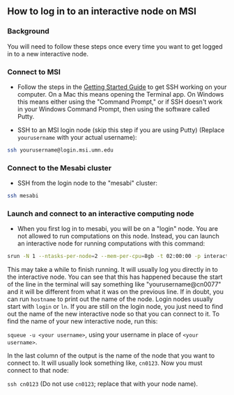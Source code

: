 ## How to log in to an interactive node on MSI

### Background
You will need to follow these steps once every time you want to get logged in to a new interactive node. 

### Connect to MSI
- Follow the steps in the [Getting Started Guide](README.md) to get SSH working on your computer. On a Mac this means opening the Terminal app. On Windows this means either using the "Command Prompt," or if SSH doesn't work in your Windows Command Prompt, then using the software called Putty.

- SSH to an MSI login node (skip this step if you are using Putty) (Replace `yourusername` with your actual username):

```bash
ssh yourusername@login.msi.umn.edu 
```

### Connect to the Mesabi cluster
- SSH from the login node to the "mesabi" cluster:

```bash
ssh mesabi
```

### Launch and connect to an interactive computing node
- When you first log in to mesabi, you will be on a "login" node. You are not allowed to run computations on this node. Instead, you can launch an interactive node for running computations with this command:

 ```bash
srun -N 1 --ntasks-per-node=2 --mem-per-cpu=8gb -t 02:00:00 -p interactive --pty bash
 ```

This may take a while to finish running. It will usually log you directly in to the interactive node. You can see that this has happened because the start of the line in the terminal will say something like "yourusername@cn0077" and it will be different from what it was on the previous line. If in doubt, you can run `hostname` to print out the name of the node. Login nodes usually start with `login` or `ln`. If you are still on the login node, you just need to find out the name of the new interactive node so that you can connect to it. To find the name of your new interactive node, run this:

`squeue -u <your username>`, using your username in place of `<your username>`.

In the last column of the output is the name of the node that you want to connect to. It will usually look something like, `cn0123`. Now you must connect to that node:

`ssh cn0123` (Do not use `cn0123`; replace that with your node name).
